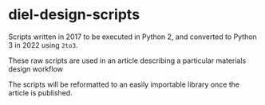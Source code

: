 # diel-design-scripts

Scripts written in 2017 to be executed in Python 2, and converted to Python 3 in 2022 using `2to3`.

These raw scripts are used in an article describing a particular materials design workflow

The scripts will be reformatted to an easily importable library once the article is published.
